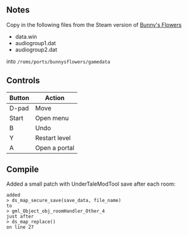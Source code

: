 ## Notes

Copy in the following files from  the Steam version of [Bunny's Flowers](https://store.steampowered.com/app/1375480/Bunnys_Flowers/)
* data.win
* audiogroup1.dat
* audiogroup2.dat

into `/roms/ports/bunnysflowers/gamedata`


## Controls

| Button | Action |
|--|--| 
|D-pad|Move|
|Start|Open menu|
|B|Undo|
|Y|Restart level|
|A|Open a portal|


## Compile
Added a small patch with UnderTaleModTool save after each room:
```shell
added 
> ds_map_secure_save(save_data, file_name)
to
> gml_Object_obj_roomHandler_Other_4
just after 
> ds_map_replace()
on line 27
```